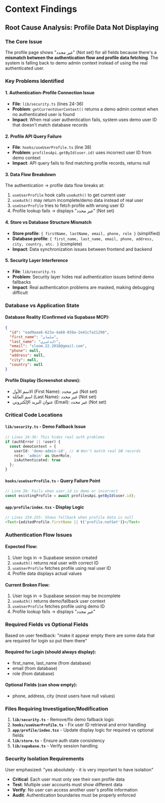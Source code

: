 # Context Findings

## Root Cause Analysis: Profile Data Not Displaying

### **The Core Issue**
The profile page shows "غير محدد" (Not set) for all fields because there's a **mismatch between the authentication flow and profile data fetching**. The system is falling back to demo admin context instead of using the real authenticated user.

### **Key Problems Identified**

#### **1. Authentication-Profile Connection Issue**
- **File**: `lib/security.ts` (lines 24-36)
- **Problem**: `getCurrentUserContext()` returns a demo admin context when no authenticated user is found
- **Impact**: When real user authentication fails, system uses demo user ID that doesn't match database records

#### **2. Profile API Query Failure**
- **File**: `hooks/useUserProfile.ts` (line 38)
- **Problem**: `profilesApi.getById(user.id)` uses incorrect user ID from demo context
- **Impact**: API query fails to find matching profile records, returns null

#### **3. Data Flow Breakdown**
The authentication → profile data flow breaks at:
1. `useUserProfile` hook calls `useAuth()` to get current user
2. `useAuth()` may return incomplete/demo data instead of real user
3. `useUserProfile` tries to fetch profile with wrong user ID
4. Profile lookup fails → displays "غير محدد" (Not set)

#### **4. Store vs Database Structure Mismatch**
- **Store profile**: `{ firstName, lastName, email, phone, role }` (simplified)
- **Database profile**: `{ first_name, last_name, email, phone, address, city, country, etc. }` (complete)
- **Impact**: Data synchronization issues between frontend and backend

#### **5. Security Layer Interference**
- **File**: `lib/security.ts`
- **Problem**: Security layer hides real authentication issues behind demo fallbacks
- **Impact**: Real authentication problems are masked, making debugging difficult

### **Database vs Application State**

#### **Database Reality** (Confirmed via Supabase MCP):
```json
{
  "id": "ead9aae6-623a-4a68-859a-2e41cfa21290",
  "first_name": "سلمان",
  "last_name": "الدغيري", 
  "email": "sloom.22.2018@gmail.com",
  "phone": null,
  "address": null,
  "city": null,
  "country": null
}
```

#### **Profile Display** (Screenshot shows):
- الاسم الأول (First Name): غير محدد (Not set)
- اسم العائلة (Last Name): غير محدد (Not set)
- عنوان البريد الإلكتروني (Email): غير محدد (Not set)

### **Critical Code Locations**

#### **`lib/security.ts` - Demo Fallback Issue**
```typescript
// Lines 24-36: This hides real auth problems
if (authError || !user) {
  const demoContext = {
    userId: 'demo-admin-id', // ❌ Won't match real DB records
    role: 'admin' as UserRole,
    isAuthenticated: true
  };
}
```

#### **`hooks/useUserProfile.ts` - Query Failure Point**
```typescript
// Line 38: Fails when user.id is demo or incorrect
const existingProfile = await profilesApi.getById(user.id);
```

#### **`app/profile/index.tsx` - Display Logic**
```typescript
// Lines 254-255: Shows fallback when profile data is null
<Text>{editedProfile.firstName || t('profile.notSet')}</Text>
```

### **Authentication Flow Issues**

#### **Expected Flow**:
1. User logs in → Supabase session created
2. `useAuth()` returns real user with correct ID
3. `useUserProfile` fetches profile using real user ID
4. Profile data displays actual values

#### **Current Broken Flow**:
1. User logs in → Supabase session may be incomplete
2. `useAuth()` returns demo/fallback user context
3. `useUserProfile` fetches profile using demo ID
4. Profile lookup fails → displays "غير محدد"

### **Required Fields vs Optional Fields**

Based on user feedback: "make it appear empty there are some data that are required for login so put them there"

#### **Required for Login** (should always display):
- first_name, last_name (from database)
- email (from database) 
- role (from database)

#### **Optional Fields** (can show empty):
- phone, address, city (most users have null values)

### **Files Requiring Investigation/Modification**

1. **`lib/security.ts`** - Remove/fix demo fallback logic
2. **`hooks/useUserProfile.ts`** - Fix user ID retrieval and error handling
3. **`app/profile/index.tsx`** - Update display logic for required vs optional fields
4. **`lib/store.ts`** - Ensure auth state consistency
5. **`lib/supabase.ts`** - Verify session handling

### **Security Isolation Requirements**

User emphasized: "yes absolutely - it is very important to have isolation"

- **Critical**: Each user must only see their own profile data
- **Test**: Multiple user accounts must show different data
- **Verify**: No user can access another user's profile information
- **Audit**: Authentication boundaries must be properly enforced